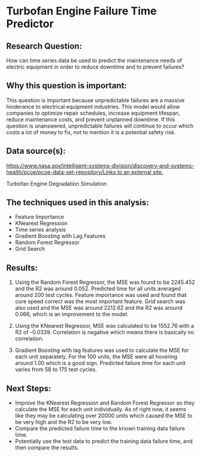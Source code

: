 # Turbofan Engine Failure Time Predictor

## Research Question:

How can time series data be used to predict the maintenance needs of electric equipment in order to reduce downtime and to prevent failures?

## Why this question is important:

This question is important because unpredictable failures are a massive hinderance to electrical equipment industries. This model would allow companies to optimize repair schedules, increase equipment lifespan, reduce maintenance costs, and prevent unplanned downtime. If this question is unanswered, unpredictable failures will continue to occur which costs a lot of money to fix, not to mention it is a potential safety risk.

## Data source(s):

[https://www.nasa.gov/intelligent-systems-division/discovery-and-systems-health/pcoe/pcoe-data-set-repository/Links to an external site.](https://www.nasa.gov/intelligent-systems-division/discovery-and-systems-health/pcoe/pcoe-data-set-repository/)

Turbofan Engine Degradation Simulation

## The techniques used in this analysis:
* Feature Importance
* KNearest Regression
* Time series analysis
* Gradient Boosting with Lag Features
* Random Forest Regressor
* Grid Search

## Results:
1) Using the Random Forest Regressor, the MSE was found to be 2245.452 and the R2 was around 0.052.
Predicted time for all units averaged around 200 test cycles.
Feature importance was used and found that core speed correct was the most important feature.
Grid search was also used and the MSE was around 2212.62 and the R2 was around 0.066, which is an improvement to the model.

2) Using the KNearest Regressor, MSE was calculated to be 1552.76 with a R2 of -0.0339.
Correlation is negative which means there is basically no correlation.

3) Gradient Boosting with lag features was used to calculate the MSE for each unit separately. For the 100 units, the MSE were all hovering around 1.00 which is a good sign.
Predicted failure time for each unit varies from 58 to 175 test cycles.

## Next Steps:
* Improve the KNearest Regression and Random Forest Regressor so they calculate the MSE for each unit individually. As of right now, it seems like they may be calculating over 20000 units which caused the MSE to be very high and the R2 to be very low.
* Compare the predicted failure time to the known training data failure time.
* Potentially use the test data to predict the training data failure time, and then compare the results.




